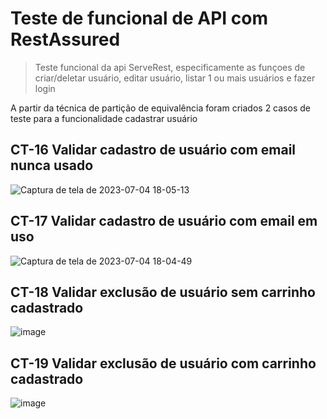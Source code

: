 # Teste de funcional de API com RestAssured

> Teste funcional da api ServeRest, especificamente as funçoes de criar/deletar usuário, editar usuário, listar 1 ou mais usuários e fazer login

A partir da técnica de partição de equivalência foram criados 2 casos de teste para a funcionalidade cadastrar usuário

## CT-16 Validar cadastro de usuário com email nunca usado
![Captura de tela de 2023-07-04 18-05-13](https://github.com/wjonnty/testeAPI/assets/108878868/bba86d07-99e5-4af2-a1bb-8deca0701515)


## CT-17 Validar cadastro de usuário com email em uso
![Captura de tela de 2023-07-04 18-04-49](https://github.com/wjonnty/testeAPI/assets/108878868/58a9ec28-f85b-4e6e-aaf4-0bce63e4fa24)

## CT-18 Validar exclusão de usuário sem carrinho cadastrado
![image](https://github.com/wjonnty/testeAPI/assets/108878868/1ef9c435-90d1-422e-9028-5ac3f72945d0)

## CT-19 Validar exclusão de usuário com carrinho cadastrado
![image](https://github.com/wjonnty/testeAPI/assets/108878868/e170088d-cf67-47e4-96e9-f209c39ecb38)




